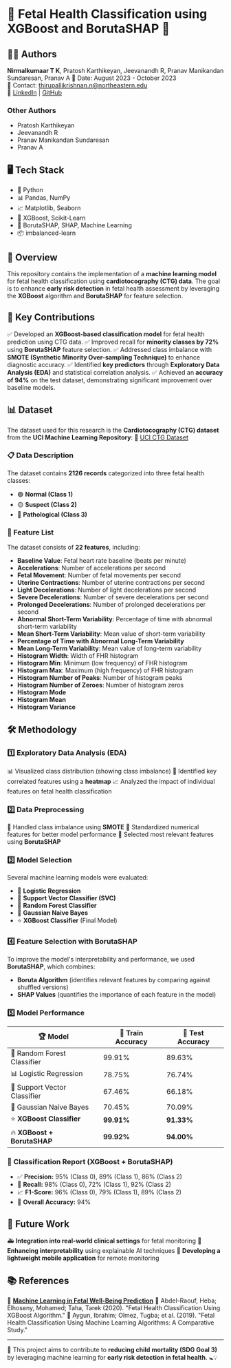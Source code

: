 # 🍼 Fetal Health Classification using XGBoost and BorutaSHAP 🚀

## 👨‍💻 Authors

**Nirmalkumaar T K**, Pratosh Karthikeyan, Jeevanandh R, Pranav Manikandan Sundaresan, Pranav A
📅 Date: August 2023 - October 2023  
📧 Contact: thirupallikrishnan.n@northeastern.edu  
🔗 [LinkedIn](https://www.linkedin.com/in/yourprofile) | [GitHub](https://github.com/yourusername)

### **Other Authors**
- Pratosh Karthikeyan
- Jeevanandh R
- Pranav Manikandan Sundaresan
- Pranav A

## 🖥️ Tech Stack
- 🐍 Python
- 📊 Pandas, NumPy
- 📈 Matplotlib, Seaborn
- 🤖 XGBoost, Scikit-Learn
- 🔬 BorutaSHAP, SHAP, Machine Learning
- 📦 imbalanced-learn

## 📌 Overview
This repository contains the implementation of a **machine learning model** for fetal health classification using **cardiotocography (CTG) data**. The goal is to enhance **early risk detection** in fetal health assessment by leveraging the **XGBoost** algorithm and **BorutaSHAP** for feature selection.

## 🌟 Key Contributions
✅ Developed an **XGBoost-based classification model** for fetal health prediction using CTG data.
✅ Improved recall for **minority classes by 72%** using **BorutaSHAP** feature selection.
✅ Addressed class imbalance with **SMOTE (Synthetic Minority Over-sampling Technique)** to enhance diagnostic accuracy.
✅ Identified **key predictors** through **Exploratory Data Analysis (EDA)** and statistical correlation analysis.
✅ Achieved an **accuracy of 94%** on the test dataset, demonstrating significant improvement over baseline models.

## 📊 Dataset
The dataset used for this research is the **Cardiotocography (CTG) dataset** from the **UCI Machine Learning Repository**:
🔗 [UCI CTG Dataset](https://archive.ics.uci.edu/dataset/193/cardiotocography)

### 📋 Data Description
The dataset contains **2126 records** categorized into three fetal health classes:
- 🟢 **Normal (Class 1)**
- 🟡 **Suspect (Class 2)**
- 🔴 **Pathological (Class 3)**

### 🔢 Feature List
The dataset consists of **22 features**, including:
- **Baseline Value**: Fetal heart rate baseline (beats per minute)
- **Accelerations**: Number of accelerations per second
- **Fetal Movement**: Number of fetal movements per second
- **Uterine Contractions**: Number of uterine contractions per second
- **Light Decelerations**: Number of light decelerations per second
- **Severe Decelerations**: Number of severe decelerations per second
- **Prolonged Decelerations**: Number of prolonged decelerations per second
- **Abnormal Short-Term Variability**: Percentage of time with abnormal short-term variability
- **Mean Short-Term Variability**: Mean value of short-term variability
- **Percentage of Time with Abnormal Long-Term Variability**
- **Mean Long-Term Variability**: Mean value of long-term variability
- **Histogram Width**: Width of FHR histogram
- **Histogram Min**: Minimum (low frequency) of FHR histogram
- **Histogram Max**: Maximum (high frequency) of FHR histogram
- **Histogram Number of Peaks**: Number of histogram peaks
- **Histogram Number of Zeroes**: Number of histogram zeros
- **Histogram Mode**
- **Histogram Mean**
- **Histogram Variance**

## 🛠️ Methodology
### 1️⃣ Exploratory Data Analysis (EDA)
📊 Visualized class distribution (showing class imbalance)
📌 Identified key correlated features using a **heatmap**
📈 Analyzed the impact of individual features on fetal health classification

### 2️⃣ Data Preprocessing
🔄 Handled class imbalance using **SMOTE**
📏 Standardized numerical features for better model performance
🔬 Selected most relevant features using **BorutaSHAP**

### 3️⃣ Model Selection
Several machine learning models were evaluated:
- 🔹 **Logistic Regression**
- 🔸 **Support Vector Classifier (SVC)**
- 🔹 **Random Forest Classifier**
- 🔸 **Gaussian Naive Bayes**
- ⭐ **XGBoost Classifier** (Final Model)

### 4️⃣ Feature Selection with BorutaSHAP
To improve the model's interpretability and performance, we used **BorutaSHAP**, which combines:
- **Boruta Algorithm** (identifies relevant features by comparing against shuffled versions)
- **SHAP Values** (quantifies the importance of each feature in the model)

### 5️⃣ Model Performance
| 🏆 Model                        | 🎯 Train Accuracy | 🎯 Test Accuracy |
|---------------------------------|------------------|-----------------|
| 🌲 Random Forest Classifier     | 99.91%          | 89.63%         |
| 📊 Logistic Regression          | 78.75%          | 76.74%         |
| 🤖 Support Vector Classifier    | 67.46%          | 66.18%         |
| 🧪 Gaussian Naive Bayes        | 70.45%          | 70.09%         |
| ⭐ **XGBoost Classifier**      | **99.91%**      | **91.33%**     |
| 🔥 **XGBoost + BorutaSHAP**    | **99.92%**      | **94.00%**     |

### 📌 Classification Report (XGBoost + BorutaSHAP)
- ✅ **Precision:** 95% (Class 0), 89% (Class 1), 86% (Class 2)
- 🎯 **Recall:** 98% (Class 0), 72% (Class 1), 92% (Class 2)
- 📈 **F1-Score:** 96% (Class 0), 79% (Class 1), 89% (Class 2)
- 🏅 **Overall Accuracy:** 94%

## 🔮 Future Work
🚑 **Integration into real-world clinical settings** for fetal monitoring
🧠 **Enhancing interpretability** using explainable AI techniques
📱 **Developing a lightweight mobile application** for remote monitoring

## 📚 References
🔗 **[Machine Learning in Fetal Well-Being Prediction](https://www.ijaresm.com)**
📖 Abdel-Raouf, Heba; Elhoseny, Mohamed; Taha, Tarek (2020). "Fetal Health Classification Using XGBoost Algorithm."
📖 Aygun, Ibrahim; Olmez, Tugba; et al. (2019). "Fetal Health Classification Using Machine Learning Algorithms: A Comparative Study."

---
🎯 This project aims to contribute to **reducing child mortality (SDG Goal 3)** by leveraging machine learning for **early risk detection in fetal health**. 🚼💡

